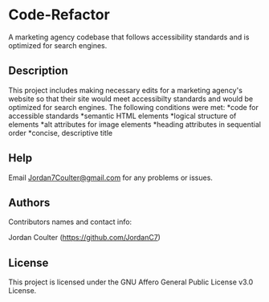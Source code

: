 # Code-Refactor

A marketing agency codebase that follows accessibility standards and is optimized for search engines. 

## Description

This project includes making necessary edits for a marketing agency's website so that their site would meet accessibilty standards and would be optimized for search engines. The following conditions were met:
*code for accessible standards
*semantic HTML elements
*logical structure of elements
*alt attributes for image elements
*heading attributes in sequential order
*concise, descriptive title 

## Help

Email Jordan7Coulter@gmail.com for any problems or issues. 

## Authors

Contributors names and contact info:

Jordan Coulter (https://github.com/JordanC7)

## License

This project is licensed under the GNU Affero General Public License v3.0 License.


